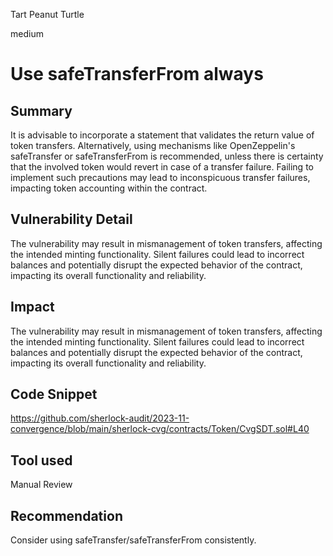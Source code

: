 Tart Peanut Turtle

medium

# Use safeTransferFrom always

## Summary
It is advisable to incorporate a statement that validates the return value of token transfers. Alternatively, using mechanisms like OpenZeppelin's safeTransfer or safeTransferFrom is recommended, unless there is certainty that the involved token would revert in case of a transfer failure. Failing to implement such precautions may lead to inconspicuous transfer failures, impacting token accounting within the contract.

## Vulnerability Detail
The vulnerability may result in mismanagement of token transfers, affecting the intended minting functionality. Silent failures could lead to incorrect balances and potentially disrupt the expected behavior of the contract, impacting its overall functionality and reliability.

## Impact
The vulnerability may result in mismanagement of token transfers, affecting the intended minting functionality. Silent failures could lead to incorrect balances and potentially disrupt the expected behavior of the contract, impacting its overall functionality and reliability.

## Code Snippet
https://github.com/sherlock-audit/2023-11-convergence/blob/main/sherlock-cvg/contracts/Token/CvgSDT.sol#L40

## Tool used
Manual Review

## Recommendation
Consider using safeTransfer/safeTransferFrom consistently.
